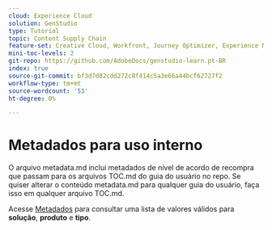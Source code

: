 ```yaml
---
cloud: Experience Cloud
solution: GenStudio
type: Tutorial
topic: Content Supply Chain
feature-set: Creative Cloud, Workfront, Journey Optimizer, Experience Manager, Experience Manager Sites, Experience Manager Assets, GenStudio
mini-toc-levels: 2
git-repo: https://github.com/AdobeDocs/genstudio-learn.pt-BR
index: true
source-git-commit: bf3d7d82cdd272c8f414c5a3e66a44bcf62727f2
workflow-type: tm+mt
source-wordcount: '53'
ht-degree: 0%

---
```



# Metadados para uso interno

O arquivo metadata.md inclui metadados de nível de acordo de recompra que passam para os arquivos TOC.md do guia do usuário no repo. Se quiser alterar o conteúdo metadata.md para qualquer guia do usuário, faça isso em qualquer arquivo TOC.md.

Acesse [Metadados](https://experienceleague.adobe.com/docs/authoring-guide-exl/using/editing/user-guide-setup/metadata.html?lang=pt-BR) para consultar uma lista de valores válidos para **solução**, **produto** e **tipo**.
